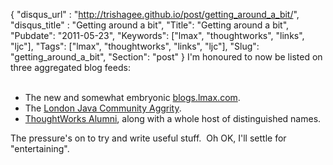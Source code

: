 {
 "disqus_url" : "http://trishagee.github.io/post/getting_around_a_bit/",
 "disqus_title" : "Getting around a bit",
 "Title": "Getting around a bit",
 "Pubdate": "2011-05-23",
 "Keywords": ["lmax", "thoughtworks", "links", "ljc"],
 "Tags": ["lmax", "thoughtworks", "links", "ljc"],
 "Slug": "getting_around_a_bit",
 "Section": "post"
}
I'm honoured to now be listed on three aggregated blog feeds:<br /><br /><ul><li>The new and somewhat embryonic <a href="http://blogs.lmax.com/">blogs.lmax.com</a>.</li><li>The <a href="http://ljc.aggrity.com/">London Java Community Aggrity</a>.</li><li><a href="http://www.thoughtworks.com/blogs/alumni">ThoughtWorks Alumni</a>, along with a whole host of distinguished names.</li></ul><div>The pressure's on to try and write useful stuff. &nbsp;Oh OK, I'll settle for "entertaining".</div>
